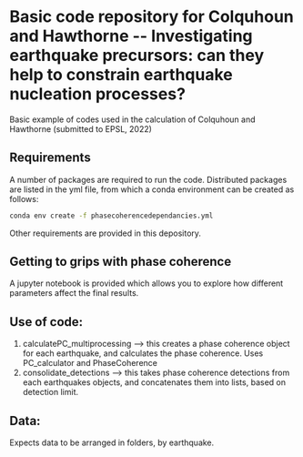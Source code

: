# Basic code repository for Colquhoun and Hawthorne -- Investigating earthquake precursors: can they help to constrain earthquake nucleation processes?

Basic example of codes used in the calculation of Colquhoun and Hawthorne (submitted to EPSL, 2022)

## Requirements
A number of packages are required to run the code. Distributed packages are listed in the yml file, from which a conda environment can be created as follows:
```bash
conda env create -f phasecoherencedependancies.yml
```

Other requirements are provided in this depository.

## Getting to grips with phase coherence
A jupyter notebook is provided which allows you to explore how different parameters affect the final results. 

## Use of code:
1. calculatePC_multiprocessing --> this creates a phase coherence object for each earthquake, and calculates the phase coherence. Uses PC_calculator and PhaseCoherence
2. consolidate_detections --> this takes phase coherence detections from each earthquakes objects, and concatenates them into lists, based on detection limit. 

## Data:
Expects data to be arranged in folders, by earthquake. 
